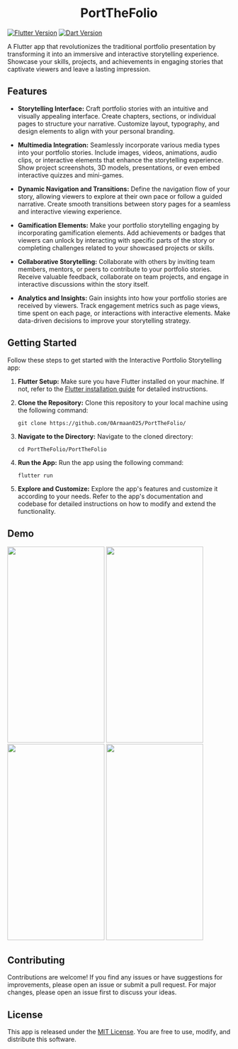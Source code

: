 
 <h1 align="center"> PortTheFolio</h1>
 
[![Flutter Version](https://img.shields.io/badge/flutter-v2.5-blue)](https://flutter.dev/)
[![Dart Version](https://img.shields.io/badge/dart-v2.14.4-blue)](https://dart.dev/)

A Flutter app that revolutionizes the traditional portfolio presentation by transforming it into an immersive and interactive storytelling experience. Showcase your skills, projects, and achievements in engaging stories that captivate viewers and leave a lasting impression.

## Features

- **Storytelling Interface:** Craft portfolio stories with an intuitive and visually appealing interface. Create chapters, sections, or individual pages to structure your narrative. Customize layout, typography, and design elements to align with your personal branding.

- **Multimedia Integration:** Seamlessly incorporate various media types into your portfolio stories. Include images, videos, animations, audio clips, or interactive elements that enhance the storytelling experience. Show project screenshots, 3D models, presentations, or even embed interactive quizzes and mini-games.

- **Dynamic Navigation and Transitions:** Define the navigation flow of your story, allowing viewers to explore at their own pace or follow a guided narrative. Create smooth transitions between story pages for a seamless and interactive viewing experience.

- **Gamification Elements:** Make your portfolio storytelling engaging by incorporating gamification elements. Add achievements or badges that viewers can unlock by interacting with specific parts of the story or completing challenges related to your showcased projects or skills.

- **Collaborative Storytelling:** Collaborate with others by inviting team members, mentors, or peers to contribute to your portfolio stories. Receive valuable feedback, collaborate on team projects, and engage in interactive discussions within the story itself.

- **Analytics and Insights:** Gain insights into how your portfolio stories are received by viewers. Track engagement metrics such as page views, time spent on each page, or interactions with interactive elements. Make data-driven decisions to improve your storytelling strategy.

## Getting Started

Follow these steps to get started with the Interactive Portfolio Storytelling app:

1. **Flutter Setup:** Make sure you have Flutter installed on your machine. If not, refer to the [Flutter installation guide](https://flutter.dev/docs/get-started/install) for detailed instructions.

2. **Clone the Repository:** Clone this repository to your local machine using the following command:

    ```
    git clone https://github.com/0Armaan025/PortTheFolio/
    ```

3. **Navigate to the Directory:** Navigate to the cloned directory:

    ```
    cd PortTheFolio/PortTheFolio
    ```

4. **Run the App:** Run the app using the following command:

    ```
    flutter run
    ```

5. **Explore and Customize:** Explore the app's features and customize it according to your needs. Refer to the app's documentation and codebase for detailed instructions on how to modify and extend the functionality.

## Demo

<img src="https://github.com/0Armaan025/PortTheFolio/assets/58517896/6bb00197-f07a-401d-bc08-aec489e430b0"  width="219" height="442">
<img src="https://github.com/0Armaan025/PortTheFolio/assets/58517896/7bb20359-7c64-4671-9256-4e9b70c4a7fd"  width="219" height="442">
<img src="https://github.com/0Armaan025/PortTheFolio/assets/58517896/de3fbd05-e158-48b1-be34-d2bc25efe8ab"  width="219" height="442">
<img src="https://github.com/0Armaan025/PortTheFolio/assets/58517896/7a6af488-2494-428b-8286-915466697c0a"  width="219" height="442">

## Contributing

Contributions are welcome! If you find any issues or have suggestions for improvements, please open an issue or submit a pull request. For major changes, please open an issue first to discuss your ideas.

## License

This app is released under the [MIT License](https://opensource.org/licenses/MIT). You are free to use, modify, and distribute this software.
